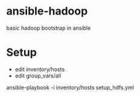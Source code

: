ansible-hadoop
==============

basic hadoop bootstrap in ansible


Setup
=

- edit inventory/hosts
- edit group_vars/all

 ansible-playbook -i inventory/hosts setup_hdfs.yml
